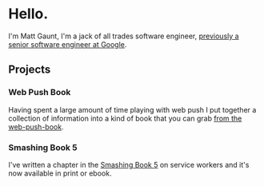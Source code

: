 # Hello.

I'm Matt Gaunt, I'm a jack of all trades software engineer,
[previously a senior software engineer at Google](/resume).

## Projects

### Web Push Book

Having spent a large amount of time playing with web push I put together a collection of information into a kind of book that you can grab [from the web-push-book](https://web-push-book.gauntface.com/).

### Smashing Book 5

I've written a chapter in the [Smashing Book 5](https://shop.smashingmagazine.com/products/smashing-book-5-real-life-responsive-web-design) on service workers and it's now available in print or ebook.